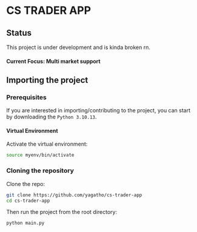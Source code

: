 # CS TRADER APP

## Status 

This project is under development and is kinda broken rn. 
#### Current Focus: Multi market support

## Importing the project

### Prerequisites

If you are interested in importing/contributing to the project, you can start by downloading the `Python 3.10.13`.

#### Virtual Environment

Activate the virtual environment:

```bash
source myenv/bin/activate
```

### Cloning the repository

Clone the repo:

```bash
git clone https://github.com/yagatho/cs-trader-app
cd cs-trader-app
```

Then run the project from the root directory:

```bash
python main.py
```

